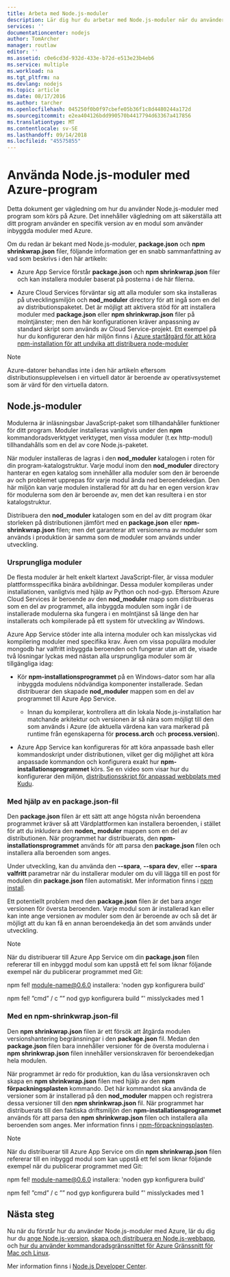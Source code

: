 ```yaml
---
title: Arbeta med Node.js-moduler
description: Lär dig hur du arbetar med Node.js-moduler när du använder Azure App Service eller molntjänster.
services: ''
documentationcenter: nodejs
author: TomArcher
manager: routlaw
editor: ''
ms.assetid: c0e6cd3d-932d-433e-b72d-e513e23b4eb6
ms.service: multiple
ms.workload: na
ms.tgt_pltfrm: na
ms.devlang: nodejs
ms.topic: article
ms.date: 08/17/2016
ms.author: tarcher
ms.openlocfilehash: 045250f0b0f97cbefe05b36f1c8d4480244a172d
ms.sourcegitcommit: e2ea404126bdd990570b4417794d63367a417856
ms.translationtype: MT
ms.contentlocale: sv-SE
ms.lasthandoff: 09/14/2018
ms.locfileid: "45575855"
---
```

# <a name="using-nodejs-modules-with-azure-applications"></a>Använda Node.js-moduler med Azure-program
Detta dokument ger vägledning om hur du använder Node.js-moduler med program som körs på Azure. Det innehåller vägledning om att säkerställa att ditt program använder en specifik version av en modul som använder inbyggda moduler med Azure.

Om du redan är bekant med Node.js-moduler, **package.json** och **npm shrinkwrap.json** filer, följande information ger en snabb sammanfattning av vad som beskrivs i den här artikeln:

* Azure App Service förstår **package.json** och **npm shrinkwrap.json** filer och kan installera moduler baserat på posterna i de här filerna.

* Azure Cloud Services förväntar sig att alla moduler som ska installeras på utvecklingsmiljön och **nod\_moduler** directory för att ingå som en del av distributionspaketet. Det är möjligt att aktivera stöd för att installera moduler med **package.json** eller **npm shrinkwrap.json** filer på molntjänster; men den här konfigurationen kräver anpassning av standard skript som används av Cloud Service-projekt. Ett exempel på hur du konfigurerar den här miljön finns i [Azure startåtgärd för att köra npm-installation för att undvika att distribuera node-moduler](https://github.com/woloski/nodeonazure-blog/blob/master/articles/startup-task-to-run-npm-in-azure.markdown)

> [!NOTE]
> Azure-datorer behandlas inte i den här artikeln eftersom distributionsupplevelsen i en virtuell dator är beroende av operativsystemet som är värd för den virtuella datorn.
> 
> 

## <a name="nodejs-modules"></a>Node.js-moduler
Modulerna är inläsningsbar JavaScript-paket som tillhandahåller funktioner för ditt program. Moduler installeras vanligtvis under den **npm** kommandoradsverktyget verktyget, men vissa moduler (t.ex http-modul) tillhandahålls som en del av core Node.js-paketet.

När moduler installeras de lagras i den **nod\_moduler** katalogen i roten för din program-katalogstruktur. Varje modul inom den **nod\_moduler** directory hanterar en egen katalog som innehåller alla moduler som den är beroende av och problemet upprepas för varje modul ända ned beroendekedjan. Den här miljön kan varje modulen installerad för att du har en egen version krav för modulerna som den är beroende av, men det kan resultera i en stor katalogstruktur.

Distribuera den **nod\_moduler** katalogen som en del av ditt program ökar storleken på distributionen jämfört med en **package.json** eller  **npm-shrinkwrap.json** filen; men det garanterar att versionerna av moduler som används i produktion är samma som de moduler som används under utveckling.

### <a name="native-modules"></a>Ursprungliga moduler
De flesta moduler är helt enkelt klartext JavaScript-filer, är vissa moduler plattformsspecifika binära avbildningar. Dessa moduler kompileras under installationen, vanligtvis med hjälp av Python och nod-gyp. Eftersom Azure Cloud Services är beroende av den **nod\_moduler** mapp som distribueras som en del av programmet, alla inbyggda modulen som ingår i de installerade modulerna ska fungera i en molntjänst så länge den har installerats och kompilerade på ett system för utveckling av Windows.

Azure App Service stöder inte alla interna moduler och kan misslyckas vid kompilering moduler med specifika krav. Även om vissa populära moduler mongodb har valfritt inbyggda beroenden och fungerar utan att de, visade två lösningar lyckas med nästan alla ursprungliga moduler som är tillgängliga idag:

* Kör **npm-installationsprogrammet** på en Windows-dator som har alla inbyggda modulens nödvändiga komponenter installerade. Sedan distribuerar den skapade **nod\_moduler** mappen som en del av programmet till Azure App Service.

  * Innan du kompilerar, kontrollera att din lokala Node.js-installation har matchande arkitektur och versionen är så nära som möjligt till den som används i Azure (de aktuella värdena kan vara markerad på runtime från egenskaperna för **process.arch** och **process.version**).

* Azure App Service kan konfigureras för att köra anpassade bash eller kommandoskript under distributionen, vilket ger dig möjlighet att köra anpassade kommandon och konfigurera exakt hur **npm-installationsprogrammet** körs. Se en video som visar hur du konfigurerar den miljön, [distributionsskript för anpassad webbplats med Kudu](https://azure.microsoft.com/resources/videos/custom-web-site-deployment-scripts-with-kudu/).

### <a name="using-a-packagejson-file"></a>Med hjälp av en package.json-fil

Den **package.json** filen är ett sätt att ange högsta nivån beroendena programmet kräver så att Värdplattformen kan installera beroenden, i stället för att du inkludera den **noden\_ moduler** mappen som en del av distributionen. När programmet har distribuerats, den **npm-installationsprogrammet** används för att parsa den **package.json** filen och installera alla beroenden som anges.

Under utveckling, kan du använda den **--spara**, **--spara dev**, eller **--spara valfritt** parametrar när du installerar moduler om du vill lägga till en post för modulen din **package.json** filen automatiskt. Mer information finns i [npm install](https://docs.npmjs.com/cli/install).

Ett potentiellt problem med den **package.json** filen är det bara anger versionen för översta beroenden. Varje modul som är installerad kan eller kan inte ange versionen av moduler som den är beroende av och så det är möjligt att du kan få en annan beroendekedja än det som används under utveckling.

> [!NOTE]
> När du distribuerar till Azure App Service om din <b>package.json</b> filen refererar till en inbyggd modul som kan uppstå ett fel som liknar följande exempel när du publicerar programmet med Git:
> 
> npm fel! module-name@0.6.0 installera: 'noden gyp konfigurera build'
> 
> npm fel! ”cmd” / c ”” nod gyp konfigurera build ”' misslyckades med 1
> 
> 

### <a name="using-a-npm-shrinkwrapjson-file"></a>Med en npm-shrinkwrap.json-fil
Den **npm shrinkwrap.json** filen är ett försök att åtgärda modulen versionshantering begränsningar i den **package.json** fil. Medan den **package.json** filen bara innehåller versioner för de översta modulerna i **npm shrinkwrap.json** filen innehåller versionskraven för beroendekedjan hela modulen.

När programmet är redo för produktion, kan du låsa versionskraven och skapa en **npm shrinkwrap.json** filen med hjälp av den **npm förpackningsplasten** kommando. Det här kommandot ska använda de versioner som är installerad på den **nod\_moduler** mappen och registrera dessa versioner till den **npm shrinkwrap.json** fil. När programmet har distribuerats till den faktiska driftsmiljön den **npm-installationsprogrammet** används för att parsa den **npm shrinkwrap.json** filen och installera alla beroenden som anges. Mer information finns i [npm-förpackningsplasten](https://docs.npmjs.com/cli/shrinkwrap).

> [!NOTE]
> När du distribuerar till Azure App Service om din <b>npm shrinkwrap.json</b> filen refererar till en inbyggd modul som kan uppstå ett fel som liknar följande exempel när du publicerar programmet med Git:
> 
> npm fel! module-name@0.6.0 installera: 'noden gyp konfigurera build'
> 
> npm fel! ”cmd” / c ”” nod gyp konfigurera build ”' misslyckades med 1
> 
> 

## <a name="next-steps"></a>Nästa steg
Nu när du förstår hur du använder Node.js-moduler med Azure, lär du dig hur du [ange Node.js-version](https://github.com/squillace/staging/blob/master/articles/nodejs-specify-node-version-azure-apps.md), [skapa och distribuera en Node.js-webbapp](app-service/app-service-web-get-started-nodejs.md), och [hur du använder kommandoradsgränssnittet för Azure Gränssnitt för Mac och Linux](https://azure.microsoft.com/blog/using-windows-azure-with-the-command-line-tools-for-mac-and-linux/).

Mer information finns i [Node.js Developer Center](/nodejs/azure/).

[specify the Node.js version]: nodejs-specify-node-version-azure-apps.md
[How to use the Azure Command-Line Interface for Mac and Linux]:cli-install-nodejs.md
[Custom Website Deployment Scripts with Kudu]: https://channel9.msdn.com/Shows/Azure-Friday/Custom-Web-Site-Deployment-Scripts-with-Kudu-with-David-Ebbo
